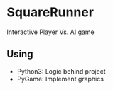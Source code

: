 # SquareRunner
Interactive Player Vs. AI game

## Using

  - Python3: Logic behind project
   - PyGame: Implement graphics
